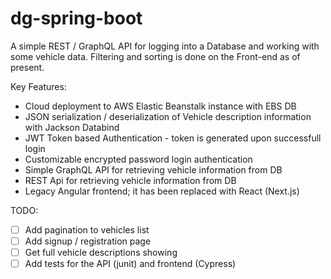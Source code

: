 # dg-spring-boot

A simple REST / GraphQL API for logging into a Database and working with some vehicle data. Filtering and sorting is done on the Front-end as of present.

Key Features: 
* Cloud deployment to AWS Elastic Beanstalk instance with EBS DB
* JSON serialization / deserialization of Vehicle description information with Jackson Databind
* JWT Token based Authentication - token is generated upon successfull login
* Customizable encrypted password login authentication
* Simple GraphQL API for retrieving vehicle information from DB
* REST Api for retrieving vehicle information from DB
* Legacy Angular frontend; it has been replaced with React (Next.js)

TODO:
- [ ] Add pagination to vehicles list
- [ ] Add signup / registration page
- [ ] Get full vehicle descriptions showing
- [ ] Add tests for the API (junit) and frontend (Cypress)
